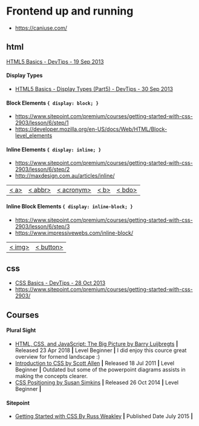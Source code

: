 # Frontend up and running

* https://caniuse.com/

## html

[HTML5 Basics - DevTips - 19 Sep 2013](https://www.youtube.com/watch?v=NzzGt7EmXVw&list=PLqGj3iMvMa4KlJn1pMYPVV3eYzxJlWcON)

#### Display Types
* [HTML5 Basics - Display Types (Part5) - DevTips -  30 Sep 2013](https://www.youtube.com/watch?v=u-3aQpZD3_Q&index=5&list=PLqGj3iMvMa4KlJn1pMYPVV3eYzxJlWcON)

#### Block Elements `{ display: block; }`

* https://www.sitepoint.com/premium/courses/getting-started-with-css-2903/lesson/6/step/1
* https://developer.mozilla.org/en-US/docs/Web/HTML/Block-level_elements

#### Inline Elements `{ display: inline; }`

* https://www.sitepoint.com/premium/courses/getting-started-with-css-2903/lesson/6/step/2 
* http://maxdesign.com.au/articles/inline/

<table>
  <tr>
    <td><a href="#a-a">< a></a></td>
    <td><a href="#b-abbr">< abbr></a></td>
    <td><a href="#c-acronym">< acronym></a></td>
    <td><a href="#d-b">< b></a></td>
    <td><a href="#e-bdo">< bdo></a></td>
  </tr>
</table>

#### Inline Block Elements `{ display: inline-block; }`

* https://www.sitepoint.com/premium/courses/getting-started-with-css-2903/lesson/6/step/3
* https://www.impressivewebs.com/inline-block/

<table>
  <tr>
    <td><a href="#a-img">< img></a></td>
    <td><a href="#b-button">< button></a></td>
  </tr>
</table>

## css

* [CSS Basics - DevTips - 28 Oct 2013](https://www.youtube.com/watch?v=s7ONvIgOWdM&list=PLqGj3iMvMa4IOmy04kDxh_hqODMqoeeCy)
* https://www.sitepoint.com/premium/courses/getting-started-with-css-2903/

## Courses

#### Plural Sight
- [HTML, CSS, and JavaScript: The Big Picture by Barry Luijbregts](https://app.pluralsight.com/library/courses/html-css-javascript-big-picture/table-of-contents) **|** Released 23 Apr 2018 **|** Level Beginner **|** I did enjoy this cource great overview for fornend landscape :)
- [Introduction to CSS by Scott Allen](https://app.pluralsight.com/library/courses/css-intro/table-of-contents) **|** Released 18 Jul 2011 **|** Level Beginner **|** Outdated but some of the powerpoint diagrams assists in making the concepts clearer.
- [CSS Positioning by Susan Simkins](https://app.pluralsight.com/library/courses/css-positioning-1834/table-of-contents) **|** Released 26 Oct 2014 **|** Level Beginner **|**

#### Sitepoint
- [Getting Started with CSS By Russ Weakley](https://www.sitepoint.com/premium/courses/getting-started-with-css-2903) **|** Published Date July 2015 **|** 
